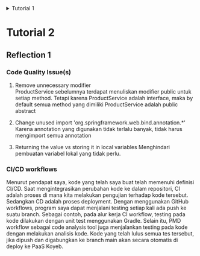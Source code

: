 <details>

<summary>Tutorial 1</summary>

## Reflection 1
### Implementasi Clean Code
1. Penamaan variabel
    - Memberikan nama pada variabel yang mencerminkan tujuan dan fungsinya, sehingga mudah dipahami.
    - Menggunakan penamaan yang sesuai dengan peran variabel atau fungsi, seperti menggunakan PascalCase untuk class dan camelCase untuk variabel.

2. Function
    - Membuat fungsi yang pendek, hanya mengerjakan satu task dan terstruktur dengan baik.
    - Memilih nama yang mencerminkan tujuan dan fungsi.
    - Membuat fungsi yang tidak memiliki side effects kepada program.

3. Secure Coding
    - ID produk menggunakan UUID yang dibuat unik dan sulit ditebak


## Reflection 2
1. Setelah mencoba membuat unit-test, saya memahami inti dari fungsionalitas program. Kasus-kasus yang dibuat menjadi indikator seberapa berfungsi kode. Jumlah unit-test yang dibuat bergantung pada kompleksitas dan ukuran program. Saya menggunakan kasus negatif dan positif untuk mengecek program, namun masih ada kemungkinan adanya bug atau error.

2. Pembuatan functional test yang baru dengn setup procedures and instance variables yang sama bisa menimbulkan masalah clean code seperti duplikasi kode dan pelanggaran Single Responsibility Principle. Untuk mengatasi hal ini, solusi yang dilakukan yakni dengan melakukan pemisahan setup procedure di file yang berbeda.

</details>

# Tutorial 2
## Reflection 1
### Code Quality Issue(s)
1.  Remove unnecessary modifier  
    ProductService sebelumnya terdapat menuliskan modifier public untuk setiap method. Tetapi karena ProductService adalah interface, maka by default semua method yang dimiliki ProductService adalah public abstract

2.  Change unused import 'org.springframework.web.bind.annotation.*'
    Karena annotation yang digunakan tidak terlalu banyak, tidak harus mengimport semua annotation

3.  Returning the value vs storing it in local variables
    Menghindari pembuatan variabel lokal yang tidak perlu.

### CI/CD workflows
Menurut pendapat saya, kode yang telah saya buat telah memenuhi definisi CI/CD. Saat mengintegrasikan perubahan kode ke dalam repositori, CI adalah proses di mana kita melakukan pengujian terhadap kode tersebut. Sedangkan CD adalah proses deployment. Dengan menggunakan GitHub workflows, program saya dapat menjalani testing setiap kali ada push ke suatu branch. Sebagai contoh, pada alur kerja CI workflow, testing pada kode dilakukan dengan unit test menggunakan Gradle. Selain itu, PMD workflow sebagai code analysis tool juga menjalankan testing pada kode dengan melakukan analisis kode. Kode yang telah lulus semua tes tersebut, jika dipush dan digabungkan ke branch main akan secara otomatis di deploy ke PaaS Koyeb.




